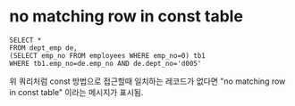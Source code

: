 # no matching row in const table

```mysql
SELECT *
FROM dept_emp de,
(SELECT emp_no FROM employees WHERE emp_no=0) tb1
WHERE tb1.emp_no=de.emp_no AND de.dept_no='d005'
```

위 쿼리처럼 const 방법으로 접근할때 일치하는 레코드가 없다면 "no matching row in const table" 이라는 메시지가 표시됨.